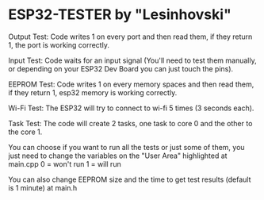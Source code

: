 # ESP32-TESTER by "Lesinhovski"

Output Test:
  Code writes 1 on every port and then read them, if they return 1, the port is working correctly.
  
Input Test:
  Code waits for an input signal (You'll need to test them manually, or depending on your ESP32 Dev Board you can just touch the pins).
  
EEPROM Test:
  Code writes 1 on every memory spaces and then read them, if they return 1, esp32 memory is working correctly.
 
Wi-Fi Test:
  The ESP32 will try to connect to wi-fi 5 times (3 seconds each).
  
Task Test:
  The code will create 2 tasks, one task to core 0 and the other to the core 1.
  
  
  
  
You can choose if you want to run all the tests or just some of them, you just need to change the variables on the "User Area" highlighted at main.cpp
  0 = won't run 
  1 = will run
  
You can also change EEPROM size and the time to get test results (default is 1 minute) at main.h
